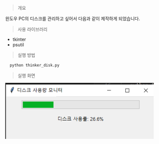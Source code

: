 > 개요

윈도우 PC의 디스크를 관리하고 싶어서 다음과 같이  제작하게 되었습니다.


> 사용 라이브러리 

 - tkinter
 - psutil


> 실행 방법

 ```python
   python thinker_disk.py 
```

> 실행 화면

![alt text](image.png)


